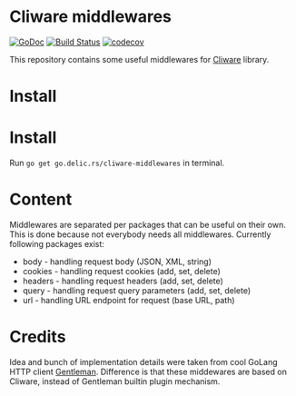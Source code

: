 # Cliware middlewares
[![GoDoc](http://godoc.org/github.com/delicb/cliware-middlewares?status.png)](http://godoc.org/github.com/delicb/cliware-middlewares)
[![Build Status](https://travis-ci.org/delicb/cliware-middlewares.svg?branch=master)](https://travis-ci.org/delicb/cliware-middlewares)
[![codecov](https://codecov.io/gh/delicb/cliware-middlewares/branch/master/graph/badge.svg)](https://codecov.io/gh/delicb/cliware-middlewares)

This repository contains some useful middlewares for [Cliware](https://github.com/delicb/cliware)
library.

# Install
# Install
Run `go get go.delic.rs/cliware-middlewares` in terminal.


# Content
Middlewares are separated per packages that can be useful on their own. This is done
because not everybody needs all middlewares. Currently following packages exist:

* body - handling request body (JSON, XML, string)
* cookies - handling request cookies (add, set, delete)
* headers - handling request headers (add, set, delete)
* query - handling request query parameters (add, set, delete)
* url - handling URL endpoint for request (base URL, path)

# Credits
Idea and bunch of implementation details were taken from cool GoLang HTTP client
[Gentleman](https://github.com/h2non/gentleman). Difference is that these middewares
are based on Cliware, instead of Gentleman builtin plugin mechanism.
